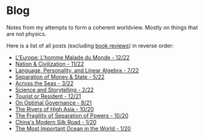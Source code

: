 # Blog

Notes from my attempts to form a coherent worldview. Mostly on things that are not physics. 

<!--
I spend a fair bit of time thinking about things that are not physics. Eventually,
my daydreaming got to
the point where I thought it might be a good idea to commit something to
writing.

 Writing is great since it forces me to refine my scattered thoughts into a
coherent argument that actually makes sense.
It will also let me look back years from now and
comment on what a fool I used to be.
-->


<!--* [Geopolitics](./writings/straits/straits.md) 
* [Misc.](./writings/misc/misc.md)-->
<!--* [Economics](./writings/valuation/valuation.md)
* [Book Reviews](./bookreviews.md-->

Here is a list of all posts (excluding [book reviews](./books.html)) in reverse order:

* [L'Europe: L'homme Malade du Monde - 12/22](./writings/misc/europe/europe.md)
* [Nation & Civilization - 11/22](./writings/misc/civilization/civilization.md)
* [Language, Personality, and Linear Algebra - 7/22](./writings/misc/langlinear/langlinear.md)
* [Separation of Money & State - 5/22](./writings/misc/moneyandstate/moneyandstate.md)
* [Across the Seas - 3/22](./writings/misc/seas/seas.md)    
* [Science and Storytelling - 2/22](./writings/misc/scistory/scistory.md)
* [Tourist or Resident - 12/21](./writings/misc/tourist/tourist.md)
* [On Optimal Governance - 8/21](./writings/misc/post_2/post_2.md)
* [The Rivers of High Asia - 10/20](./writings/straits/post3/post_3.md)
* [The Fragility of Separation of Powers - 10/20](./writings/misc/post1/post_1.md)
* [China's Modern Silk Road - 1/20](./writings/straits/post2/post_2.md)
* [The Most Important Ocean in the World - 1/20](./writings/straits/post1/post_1.md)
